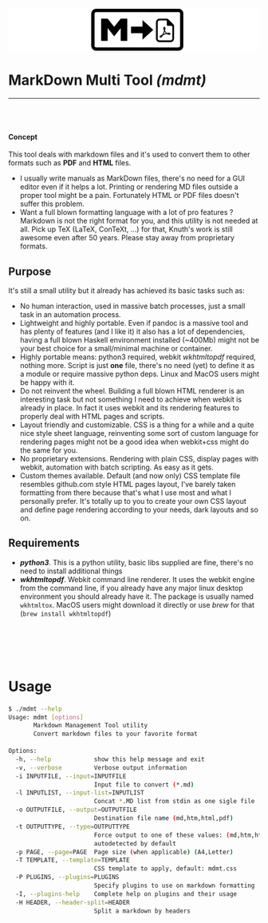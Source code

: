 ![project logo](logo.png)

# MarkDown Multi Tool _(mdmt)_

<!--[TOC]-->

---
&nbsp;  
&nbsp;  


#### **Concept**
This tool deals with markdown files and it's used to convert them to other formats such as
**PDF** and **HTML** files.  

- I usually write manuals as MarkDown files, there's no need for a GUI editor even if it helps
a lot. Printing or rendering MD files outside a proper tool might be a pain. Fortunately HTML
or PDF files doesn't suffer this problem.
- Want a full blown formatting language with a lot of pro features ? Markdown is not the right
format for you, and this utility is not needed at all. Pick up TeX (LaTeX, ConTeXt, ...) for
that, Knuth's work is still awesome even after 50 years. Please stay away from proprietary formats.

## Purpose
It's still a small utility but it already has achieved its basic tasks such as:

- No human interaction, used in massive batch processes, just a small task in an automation process.
- Lightweight and highly portable. Even if pandoc is a massive tool and has plenty of features (and
I like it) it also has a lot of dependencies, having a full blown Haskell environment installed 
(~400Mb) might not be your best choice for a small/minimal machine or container.
- Highly portable means: python3 required, webkit _wkhtmltopdf_ required, nothing more. Script is
just **one** file, there's no need (yet) to define it as a module or require massive python deps.
Linux and MacOS users might be happy with it.
- Do not reinvent the wheel. Building a full blown HTML renderer is an interesting task but not
something I need to achieve when webkit is already in place. In fact it uses webkit and its rendering
features to properly deal with HTML pages and scripts.
- Layout friendly and customizable. CSS is a thing for a while and a quite nice style sheet language,
reinventing some sort of custom language for rendering pages might not be a good idea when webkit+css
might do the same for you.
- No proprietary extensions. Rendering with plain CSS, display pages with webkit, automation with
batch scripting. As easy as it gets.
- Custom themes available. Default (and now only) CSS template file resembles github.com style HTML
pages layout, I've barely taken formatting from there because that's what I use most and what I 
personally prefer. It's totally up to you to create your own CSS layout and define page rendering
according to your needs, dark layouts and so on.

## Requirements
- **_python3_**. This is a python utility, basic libs supplied are fine, there's no need to install
additional things
- **_wkhtmltopdf_**. Webkit command line renderer. It uses the webkit engine from the command line,
if you already have any major linux desktop environment you should already have it. The package
is usually named `wkhtmltox`. MacOS users might download it directly or use _brew_ for that
(`brew install wkhtmltopdf`)

<!--DISCLAIMER-->
&nbsp;  
&nbsp;  
&nbsp;  
&nbsp;  

# Usage
```sh
$ ./mdmt --help
Usage: mdmt [options]
       Markdown Management Tool utility
       Convert markdown files to your favorite format

Options:
  -h, --help            show this help message and exit
  -v, --verbose         Verbose output information
  -i INPUTFILE, --input=INPUTFILE
                        Input file to convert (*.md)
  -l INPUTLIST, --input-list=INPUTLIST
                        Concat *.MD list from stdin as one sigle file
  -o OUTPUTFILE, --output=OUTPUTFILE
                        Destination file name (md,htm,html,pdf)
  -t OUTPUTTYPE, --type=OUTPUTTYPE
                        Force output to one of these values: (md,htm,html,pdf)
                        autodetected by default
  -p PAGE, --page=PAGE  Page size (when applicable) (A4,Letter)
  -T TEMPLATE, --template=TEMPLATE
                        CSS template to apply, default: mdmt.css
  -P PLUGINS, --plugins=PLUGINS
                        Specify plugins to use on markdown formatting
  -I, --plugins-help    Complete help on plugins and their usage
  -H HEADER, --header-split=HEADER
                        Split a markdown by headers
```
